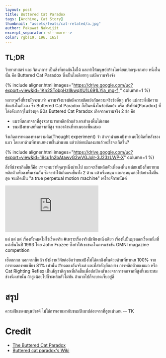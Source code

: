 ```yaml
---
layout: post
title: Buttered Cat Paradox 
tags: [Archive, Cat Story]
thumbnail: "assets/feats/cat-related/a.jpg"
author: Pakawat Nakwijit
excerpt_separator: <!--more-->
color: rgb(19, 196, 165)
---
```


## TL;DR

วิทยาศาสตร์ และ จิตนาการ เป็นสิ่งที่ขาดกันไม่ได้ และทำให้มนุษย์สร้างไอเดียแปลกๆมากมาย หนึ่งในนั้น คือ Buttered Cat Paradox ซึ่งเป็นไอเดียฮาๆ แต่มีความจริงจัง
<!--more-->

{% include aligner.html images="https://drive.google.com/uc?export=view&id=1Kn2STobpHzIIkwqXU1L691LYja_mg-f_" column=1 %}

หลายๆครั้งที่เรามักจะพบว่า ความจริงบางข้อมีความขัดแย้งกับความจริงข้ออื่นๆ หรือ แม้กระทั้งมีความขัดแย้งในตัวเอง ซึ่ง Buttered Cat Paradox ก็เป็นหนึ่งในข้อขัดแย้ง หรือ ปริทัศน์(Paradox) ที่โด่งดังมากๆในช่วงยุค 90s
Buttered Cat Paradox เกิดจากความจริง 2 ข้อ คือ

* แมวที่ตกมาจากที่สูงจะสามารถพลิกตัวแล้วเอาเท้าลงพื้นได้เสมอ
* ขนมปังทาเนยที่ตกจากที่สูง จะเอาด้านที่ทาเนยลงพื้นเสมอ

จึงเกิดการทดลองทางความคิด(Thought experiment) ว่า ถ้าเรานำขนมปังทาเนยไปติดที่หลังของแมว โดยเอาด้านที่ทาเนยหงายขึ้นด้านบน แล้วปล่อยมันลงมาแล้วอะไรจะเกิดขึ้น?

{% include aligner.html images="https://drive.google.com/uc?export=view&id=19cu1n2bAtawvG2wVGJolr-3J23zLWP-X" column=1 %}

สิ่งที่น่าจะเกิดขึ้นก็คือ เราจะพบว่าที่จุดๆหนึ่งผ่านไป แมวจะเริ่มพลิกตัวเพื่อลงพื้น แต่ขนมปังก็พยายามพลิกตัวเพื่อลงพื้นเช่นกัน ซึ่งจะทำให้เกิดแรงขึ้นทั้ง 2 ด้าน แล้วเริ่มหมุน และจะหมุนต่อไปอย่างไม่สิ้นสุด จนเกิดเป็น "a true perpetual motion machine" เครื่องจักรอนันต์

<div class="video-container">
    <iframe class="video" src="https://www.youtube.com/embed/Z8yW5cyXXRc" frameborder="0" scrolling="no" webkitAllowFullScreen mozallowfullscreen allowFullScreen></iframe>
</div>

แต่ แต่ แต่ เรื่องทั้งหมดไม่ใช่เรื่องจริง <span class="tag-en">#เพราะเรื่องจริงมีเพียงหนึ่งเดียว</span> เรื่องนี้เป็นมุขตลกเรื่องหนึ่งที่แต่งขึ้นในปี 1993 โดย John Frazee ซึ่งทำให้เขาชนะในการแข่งขัน OMNI magazine competition

เฮือกกกก นอกจากนี้แล้ว ยังมีงานวิจัยต่ออีกว่าขนมปังไม่ได้ตกถึงพื้นด้วยด้านที่ทาเนย 100% จากการทดลองพบเพียง 81% เท่านั้น <span class="tag-en">#ทดลองกันจริงเด่</span> และที่สำคัญอีกอย่าง การพลิกตัวของแมว หรือ Cat Righting Reflex เป็นสัญชาติญาณที่เกิดขึ้นเพื่อปกป้องตัวเองจากการตกจากที่สูงที่เหมาะสมช่วงนึงเท่านั้น ถ้าสูงน้อยไปก็จะพลิกตัวไม่ทัน ถ้ามากไปก็จะบาดเจ็บอยู่ดี

# สรุป

<div class="blockquote">

ความฝันของมนุษย์ชาติ ไม่ใช่การเอาแมวกับขนมปังมาปล่อยจากที่สูงแน่นอน
-- TK</div>

# Credit
* [The Buttered Cat Paradox](http://mentalfloss.com/article/27716/buttered-cat-paradox)
* [Buttered cat paradox's Wiki](http://mentalfloss.com/article/27716/buttered-cat-paradox)
